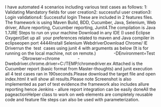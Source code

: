 I have automated 4 scenarios including various test cases as follows:
1: Validating Mandatory fields for user creation2: successful user creation3: Login validations4: Successful login
These are included in 2 features files. The framework is using Maven Build, BDD, Cucumber, Java, Selenium, Web driver, Allure reporting, Cucumber reporting, Junit4.The compilation is Java 1.7JRE
Steps to run on your machine Download in any IDE (I used Eclipse Oxygen)Set up all  your preferences related to maven and Java compiler in eclipseopen port 4444Install Selenium WebdriverDownload Chrome/ IE Driverrun the  test  cases using junit 4 with arguments as below (It is for running on the local machine, not on remote.)               -DEnvironment=Test               -Dbrowser=chrome               -Dwebdriver.chrome.driver=C:/TEMP/chromedriver.ex
Attached is the Cucumber report (basic format from Master-thoughts) and junit execution all 4 test cases ran in 190seconds.Please download the target file and open index.html it will show all results.Please note Screenshot is also implemented as part of test evidence.the framework also includes allure reporting hence Jenkins - allure report integration can be easily doneAll the pageactionHelper class to work on web elements are completely reusable code and feature file steps can also be used with parameterization.


